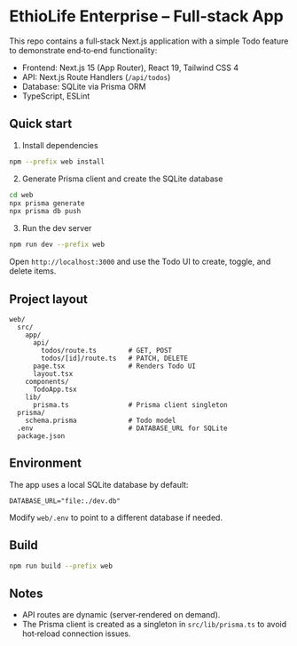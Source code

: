 # EthioLife Enterprise – Full‑stack App

This repo contains a full‑stack Next.js application with a simple Todo feature to demonstrate end‑to‑end functionality:

- Frontend: Next.js 15 (App Router), React 19, Tailwind CSS 4
- API: Next.js Route Handlers (`/api/todos`)
- Database: SQLite via Prisma ORM
- TypeScript, ESLint

## Quick start

1) Install dependencies

```bash
npm --prefix web install
```

2) Generate Prisma client and create the SQLite database

```bash
cd web
npx prisma generate
npx prisma db push
```

3) Run the dev server

```bash
npm run dev --prefix web
```

Open `http://localhost:3000` and use the Todo UI to create, toggle, and delete items.

## Project layout

```
web/
  src/
    app/
      api/
        todos/route.ts        # GET, POST
        todos/[id]/route.ts   # PATCH, DELETE
      page.tsx                # Renders Todo UI
      layout.tsx
    components/
      TodoApp.tsx
    lib/
      prisma.ts               # Prisma client singleton
  prisma/
    schema.prisma             # Todo model
  .env                        # DATABASE_URL for SQLite
  package.json
```

## Environment

The app uses a local SQLite database by default:

```
DATABASE_URL="file:./dev.db"
```

Modify `web/.env` to point to a different database if needed.

## Build

```bash
npm run build --prefix web
```

## Notes

- API routes are dynamic (server‑rendered on demand).
- The Prisma client is created as a singleton in `src/lib/prisma.ts` to avoid hot‑reload connection issues.
